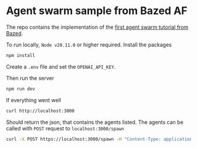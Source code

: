 # Agent swarm sample from Bazed AF

The repo contains the implementation of the [first agent swarm tutorial from Bazed](https://bazed.ai/first-swarm.html).

To run locally, `Node v20.11.0` or higher required. 
Install the packages

```sh
npm install
```

Create a `.env` file and set the `OPENAI_API_KEY`.

Then run the server
```sh
npm run dev
```

If everything went well

```sh
curl http://localhost:3000
```

Should return the json, that contains the agents listed.
The agents can be called with `POST` request to `localhost:3000/spawn`

```sh
curl -X POST https://localhost:3000/spawn -H "Content-Type: application/json" -d '{ "type": "testproject/SearcherAgent", "options": { "question": "<question>" }, "env": { "serp-api-key": "<your serp api key>" } }'
```
